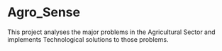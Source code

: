 # Agro_Sense
This project analyses the major problems in the Agricultural Sector and implements Technological solutions to those problems.
